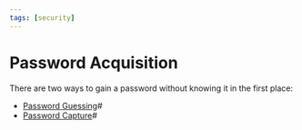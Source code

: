```yaml
---
tags: [security]
---
```


# Password Acquisition

There are two ways to gain a password without knowing it in the first place:
- [Password Guessing](202301021709.md)#
- [Password Capture](202301021720.md)#
